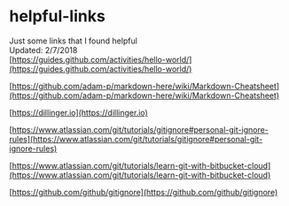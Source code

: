# helpful-links
Just some links that I found helpful   
Updated: 2/7/2018   
[https://guides.github.com/activities/hello-world/](https://guides.github.com/activities/hello-world/)  

[https://github.com/adam-p/markdown-here/wiki/Markdown-Cheatsheet](https://github.com/adam-p/markdown-here/wiki/Markdown-Cheatsheet)  

[https://dillinger.io](https://dillinger.io)  

[https://www.atlassian.com/git/tutorials/gitignore#personal-git-ignore-rules](https://www.atlassian.com/git/tutorials/gitignore#personal-git-ignore-rules)  

[https://www.atlassian.com/git/tutorials/learn-git-with-bitbucket-cloud](https://www.atlassian.com/git/tutorials/learn-git-with-bitbucket-cloud)  

[https://github.com/github/gitignore](https://github.com/github/gitignore)   
